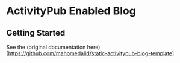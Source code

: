# ActivityPub Enabled Blog

## Getting Started

See the (original documentation here)[https://github.com/mahomedalid/static-activitypub-blog-template]